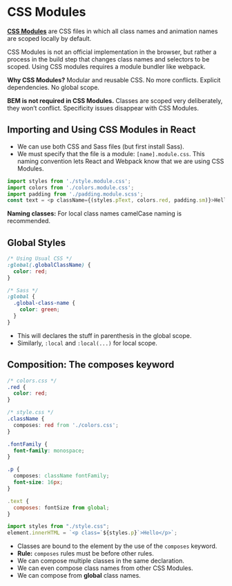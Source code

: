 # CSS Modules

<!-- CSS Modules are not a standalone technology that you install like a package or library; instead, they are typically used in conjunction with build tools and JavaScript frameworks or libraries. -->

[**CSS Modules**](https://github.com/css-modules/css-modules) are CSS files in which all class names and animation names are scoped locally by default.

CSS Modules is not an official implementation in the browser, but rather a process in the build step that changes class names and selectors to be scoped. Using CSS modules requires a module bundler like webpack.

**Why CSS Modules?** Modular and reusable CSS. No more conflicts. Explicit dependencies. No global scope.

**BEM is not required in CSS Modules.** Classes are scoped very deliberately, they won’t conflict. Specificity issues disappear with CSS Modules.

## Importing and Using CSS Modules in React

- We can use both CSS and Sass files (but first install Sass).
- We must specify that the file is a module: `[name].module.css`. This naming convention lets React and Webpack know that we are using CSS Modules.

```js
import styles from './style.module.css';
import colors from './colors.module.css';
import padding from './padding.module.scss';
const text = <p className={(styles.pText, colors.red, padding.sm)}>Hello</p>;
```

**Naming classes:** For local class names camelCase naming is recommended.

## Global Styles

```css
/* Using Usual CSS */
:global(.globalClassName) {
  color: red;
}

/* Sass */
:global {
  .global-class-name {
    color: green;
  }
}
```

- This will declares the stuff in parenthesis in the global scope.
- Similarly, `:local` and `:local(...)` for local scope.

## Composition: The composes keyword

```css
/* colors.css */
.red {
  color: red;
}
```

```css
/* style.css */
.className {
  composes: red from './colors.css';
}

.fontFamily {
  font-family: monospace;
}

.p {
  composes: className fontFamily;
  font-size: 16px;
}
```

```js
.text {
  composes: fontSize from global;
}
```

```js
import styles from "./style.css";
element.innerHTML = `<p class=`${styles.p}`>Hello</p>`;
```

- Classes are bound to the element by the use of the `composes` keyword.
- **Rule:** `composes` rules must be before other rules.
- We can compose multiple classes in the same declaration.
- We can even compose class names from other CSS Modules.
- We can compose from **global** class names.

<!-- ```jsx
<p className={styles['btn--active']}>Hi</p>
``` -->
